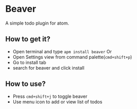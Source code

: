 # Beaver

A simple todo plugin for atom.

## How to get it?
- Open terminal and type `apm install beaver`
Or
- Open Settings view from command palette(`cmd+shift+p`)
- Go to install tab
- search for beaver and click install

## How to use?
- Press `cmd+shift+j` to toggle beaver
- Use menu icon to add or view list of todos
